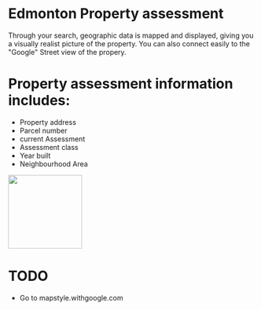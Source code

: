 # Edmonton Property assessment
Through your search, geographic data is mapped and displayed, giving you a visually realist picture of the property. You can also connect easily to the  "Google" Street view of the propery.

# Property assessment information includes:

- Property address
- Parcel number
- current Assessment
- Assessment class
- Year built
- Neighbourhood Area

<a href="https://seblaise.dev/edmonton-assessment/"><img src="https://cdn.rawgit.com/maharshmellow/550f99fcf7934352e83bb29d85176a04/raw/97e9b2d71bb78961605685ab372c134150c6bd40/demo.svg" width="150px;"/></a>
# TODO
- Go to mapstyle.withgoogle.com